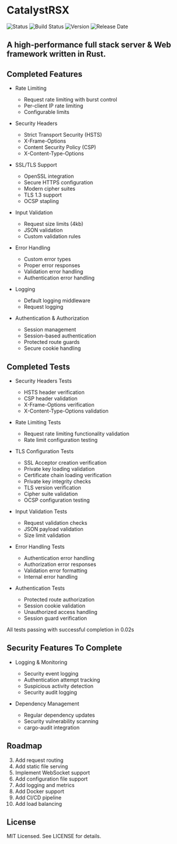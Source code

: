 # CatalystRSX


![Status](https://img.shields.io/badge/Status-Under%20Development-blue)
![Build Status](https://img.shields.io/badge/build-passing-brightgreen)
![Version](https://img.shields.io/badge/Version-0.6.0-blue)
![Release Date](https://img.shields.io/badge/Production%20Release-Jan%201%202026-yellow)

## A high-performance full stack server & Web framework written in Rust.

## Completed Features

- Rate Limiting
  - Request rate limiting with burst control
  - Per-client IP rate limiting
  - Configurable limits

- Security Headers
  - Strict Transport Security (HSTS)
  - X-Frame-Options
  - Content Security Policy (CSP)
  - X-Content-Type-Options

- SSL/TLS Support
  - OpenSSL integration
  - Secure HTTPS configuration
  - Modern cipher suites
  - TLS 1.3 support
  - OCSP stapling

- Input Validation
  - Request size limits (4kb)
  - JSON validation
  - Custom validation rules

- Error Handling
  - Custom error types
  - Proper error responses
  - Validation error handling
  - Authentication error handling

- Logging
  - Default logging middleware
  - Request logging

- Authentication & Authorization
  - Session management
  - Session-based authentication
  - Protected route guards
  - Secure cookie handling

## Completed Tests

- Security Headers Tests
  - HSTS header verification
  - CSP header validation
  - X-Frame-Options verification
  - X-Content-Type-Options validation

- Rate Limiting Tests
  - Request rate limiting functionality validation
  - Rate limit configuration testing

- TLS Configuration Tests
  - SSL Acceptor creation verification
  - Private key loading validation
  - Certificate chain loading verification
  - Private key integrity checks
  - TLS version verification
  - Cipher suite validation
  - OCSP configuration testing

- Input Validation Tests
  - Request validation checks
  - JSON payload validation
  - Size limit validation

- Error Handling Tests
  - Authentication error handling
  - Authorization error responses
  - Validation error formatting
  - Internal error handling

- Authentication Tests
  - Protected route authorization
  - Session cookie validation
  - Unauthorized access handling
  - Session guard verification

All tests passing with successful completion in 0.02s

## Security Features To Complete

- Logging & Monitoring
  - Security event logging
  - Authentication attempt tracking
  - Suspicious activity detection
  - Security audit logging

- Dependency Management
  - Regular dependency updates
  - Security vulnerability scanning
  - cargo-audit integration
## Roadmap
3. Add request routing
4. Add static file serving
5. Implement WebSocket support
6. Add configuration file support
7. Add logging and metrics
8. Add Docker support
9. Add CI/CD pipeline
10. Add load balancing

## License
MIT Licensed. See LICENSE for details.
